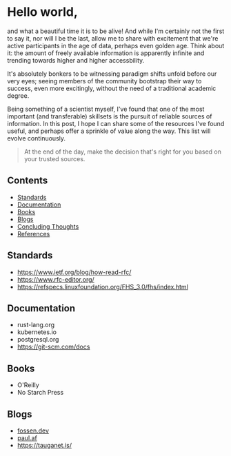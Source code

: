# Hello world,

and what a beautiful time it is to be alive! And while I'm certainly not the first to say it, nor will I be the last, allow me to share with excitement that we're active participants in the age of data, perhaps even golden age. Think about it: the amount of freely available information is apparently infinite and trending towards higher and higher accessbility. 

It's absolutely bonkers to be witnessing paradigm shifts unfold before our very eyes; seeing members of the community bootstrap their way to success, even more excitingly, without the need of a traditional academic degree.

Being something of a scientist myself, I've found that one of the most important (and transferable) skillsets is the pursuit of reliable sources of information. In this post, I hope I can share some of the resources I've found useful, and perhaps offer a sprinkle of value along the way. This list will evolve continuously.

> At the end of the day, make the decision that's right for you based on your trusted sources. 

## Contents
- [Standards](#standards)
- [Documentation](#documentation)
- [Books](#books)
- [Blogs](#blogs)
- [Concluding Thoughts](#concluding-thoughts)
- [References](#references)

## Standards

- https://www.ietf.org/blog/how-read-rfc/
- https://www.rfc-editor.org/
- https://refspecs.linuxfoundation.org/FHS_3.0/fhs/index.html

## Documentation

- rust-lang.org
- kubernetes.io
- postgresql.org
- https://git-scm.com/docs

## Books

- O'Reilly
- No Starch Press

## Blogs

- [fossen.dev](https://fossen.dev/)
- [paul.af](https://paul.af/)
- https://tauganet.is/
